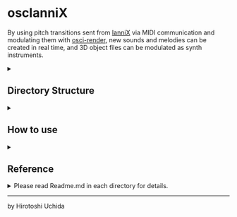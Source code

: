 <h1>oscIanniX</h1>

<p>
  By using pitch transitions sent from 
  <a href="https://www.iannix.org/">IanniX</a> via MIDI communication and modulating them with 
  <a href="https://osci-render.com/">osci-render</a>, new sounds and melodies can be created in real time, and 3D object files can be modulated as synth instruments.
</p>

<details>
  <summary></summary>
  <p>
    <img src="https://uchida16104.github.io/SYNTHEGRATION/oscIanniX/ScreenCapture/osc-render.png" alt="osc-render Screen Capture" />
  </p>
  <p>
    <img src="https://uchida16104.github.io/SYNTHEGRATION/oscIanniX/ScreenCapture/IanniX.png" alt="IanniX Screen Capture" />
  </p>
</details>

<h2>Directory Structure</h2>

<details>
  <summary></summary>
  <pre>
oscIanniX
|-- Readme.md
|-- Receive
|   |-- Convert
|   |   |-- From
|   |   |   |-- Use
|   |   |       |-- oscIanniX.lua
|   |   |-- Lua2Obj.py
|   |   |-- To
|   |   |   |-- Use
|   |   |   |   |-- oscIanniX.obj
|   |   |   |-- oscIanniX.py
|   |   |-- Via
|   |       |-- source.py
|   |-- Install
|       |-- PythonPackagesOnLinuX.sh
|       |-- PythonPackagesOnMacOS.sh
|       |-- PythonPackegesOnWindows.ps1
|       |-- venv
|           |-- Scripts
|               |-- Activate.ps1
|-- ScreenCapture
|   |-- IanniX.png
|   |-- osc-render.png
|-- Send
    |-- oscIanniX.iannix

13 directories, 13 files
  </pre>
</details>

<h2>How to use</h2>

<details>
  <summary></summary>
  <ol>
    <li>
      It's recommended to install:
      <ul>
        <li><a href="https://www.java.com/download/">Java</a></li>
        <li><a href="https://www.python.org/downloads/">Python</a></li>
        <li><a href="https://www.lua.org/download.html">Lua</a></li>
        <li><a href="https://www.iannix.org/download-iannix/">IanniX</a></li>
        <li><a href="https://github.com/jameshball/osci-render/releases/">osci-render</a></li>
      </ul>
    </li>
    <li>
      Execute the appropriate PythonPackagesOn script:
      <ul>
        <li><a href="https://uchida16104.github.io/SYNTHEGRATION/oscIanniX/Receive/Install/PythonPackagesOnLinuX.sh">Linux.sh</a></li>
        <li><a href="https://uchida16104.github.io/SYNTHEGRATION/oscIanniX/Receive/Install/PythonPackagesOnMacOS.sh">MacOS.sh</a></li>
        <li><a href="https://uchida16104.github.io/SYNTHEGRATION/oscIanniX/Receive/Install/PythonPackegesOnWindows.ps1">Windows.ps1</a></li>
      </ul>
    </li>
    <li>
      Edit 
      <a href="https://uchida16104.github.io/SYNTHEGRATION/oscIanniX/Receive/Convert/Via/source.py">source.py</a> 
      and 
      <a href="https://uchida16104.github.io/SYNTHEGRATION/oscIanniX/Receive/Convert/Lua2Obj.py">Lua2Obj.py</a> 
      to customize the formula and parameter parts to the Python description format.
    </li>
    <li>
      Edit 
      <a href="https://uchida16104.github.io/SYNTHEGRATION/oscIanniX/Receive/Convert/From/Use/oscIanniX.lua">oscIanniX.lua</a> 
      to match the formulas and parameters to the Lua description format.
    </li>
    <li>
      Execute 
      <a href="https://uchida16104.github.io/SYNTHEGRATION/oscIanniX/Receive/Convert/Lua2Obj.py">Lua2Obj.py</a> 
      on your terminal.
    </li>
    <li>
      Open the generated 
      <a href="https://uchida16104.github.io/SYNTHEGRATION/oscIanniX/Receive/Convert/To/Use/oscIanniX.obj">oscIanniX.obj</a> 
      or 
      <a href="https://uchida16104.github.io/SYNTHEGRATION/oscIanniX/Receive/Convert/From/Use/oscIanniX.lua">oscIanniX.lua</a> 
      with 
      <a href="https://osci-render.com/">osci-render</a>.
    </li>
    <li>
      Open and play 
      <a href="https://uchida16104.github.io/SYNTHEGRATION/oscIanniX/Send/oscIanniX.iannix">oscIanniX.iannix</a> 
      on 
      <a href="https://www.iannix.org/">IanniX</a>.
    </li>
    <li>
      Click the "Window / Open Software Oscilloscope" buttons or update the status of 
      <a href="https://james.ball.sh/oscilloscope">object file visualization</a>.
    </li>
    <li>
      Click the x button if you stop performance or close each application.
    </li>
  </ol>
</details>

<h2>Reference</h2>

<details>
  <summary>
      Please read Readme.md in each directory for details.
  </summary>
  <table>
    <thead>
      <tr>
        <th>Detail</th>
        <th>GitHub</th>
        <th>GitHub Pages</th>
      </tr>
    </thead>
    <tbody>
      <tr>
        <td>SYNTHEGRATION</td>
        <td><a href="https://github.com/Uchida16104/SYNTHEGRATION/tree/main/Readme.md">LINK</a></td>
        <td><a href="https://uchida16104.github.io/SYNTHEGRATION/">LINK</a></td>
      </tr>
      <tr>
        <td>MIDIGLOBAL</td>
        <td><a href="https://github.com/Uchida16104/SYNTHEGRATION/tree/main/MIDIGLOBAL/Readme.md">LINK</a></td>
        <td><a href="https://uchida16104.github.io/SYNTHEGRATION/MIDIGLOBAL">LINK</a></td>
      </tr>
      <tr>
        <td>PDCollider</td>
        <td><a href="https://github.com/Uchida16104/SYNTHEGRATION/tree/main/PDCollider/Readme.md">LINK</a></td>
        <td><a href="https://uchida16104.github.io/SYNTHEGRATION/PDCollider">LINK</a></td>
      </tr>
      <tr>
        <td>SonicProcessing</td>
        <td><a href="https://github.com/Uchida16104/SYNTHEGRATION/tree/main/SonicProcessing/Readme.md">LINK</a></td>
        <td><a href="https://uchida16104.github.io/SYNTHEGRATION/SonicProcessing">LINK</a></td>
      </tr>
      <tr>
        <td>oscIanniX</td>
        <td><a href="https://github.com/Uchida16104/SYNTHEGRATION/tree/main/oscIanniX/Readme.md">LINK</a></td>
        <td><a href="https://uchida16104.github.io/SYNTHEGRATION/oscIanniX">LINK</a></td>
      </tr>
    </tbody>
  </table>
</details>

<hr />
<p>by Hirotoshi Uchida</p>
